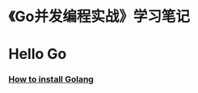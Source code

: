 # 《Go并发编程实战》学习笔记

# Hello Go
### [How to install Golang](https://github.com/JerrySir/Golang-note/blob/master/Note/Hello-Go/How-to-install-Golang.md)